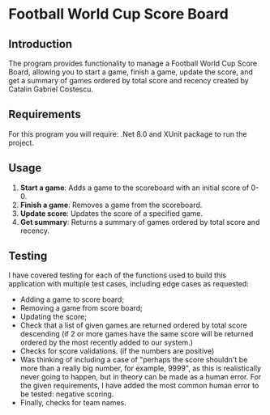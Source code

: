 # Football World Cup Score Board

## Introduction

The program provides functionality to manage a Football World Cup Score Board, allowing you to start a game, finish a game, update the score, and get a summary of games ordered by total score and recency created by Catalin Gabriel Costescu.

## Requirements

For this program you will require: .Net 8.0 and XUnit package to run the project.

## Usage

1. **Start a game**: Adds a game to the scoreboard with an initial score of 0-0.
2. **Finish a game**: Removes a game from the scoreboard.
3. **Update score**: Updates the score of a specified game.
4. **Get summary**: Returns a summary of games ordered by total score and recency.

## Testing

I have covered testing for each of the functions used to build this application with multiple test cases, including edge cases as requested:
- Adding a game to score board;
- Removing a game from score board;
- Updating the score;
- Check that a list of given games are returned ordered by total score descending (if 2 or more games have the same score will be returned ordered by the most recently added to our system.)
- Checks for score validations. (if the numbers are positive)
- Was thinking of including a case of "perhaps the score shouldn't be more than a really big number, for example, 9999", as this is realistically never going to happen, but in theory can be made as a human error. For the given requirements, I have added the most common human error to be tested: negative scoring.
- Finally, checks for team names.
